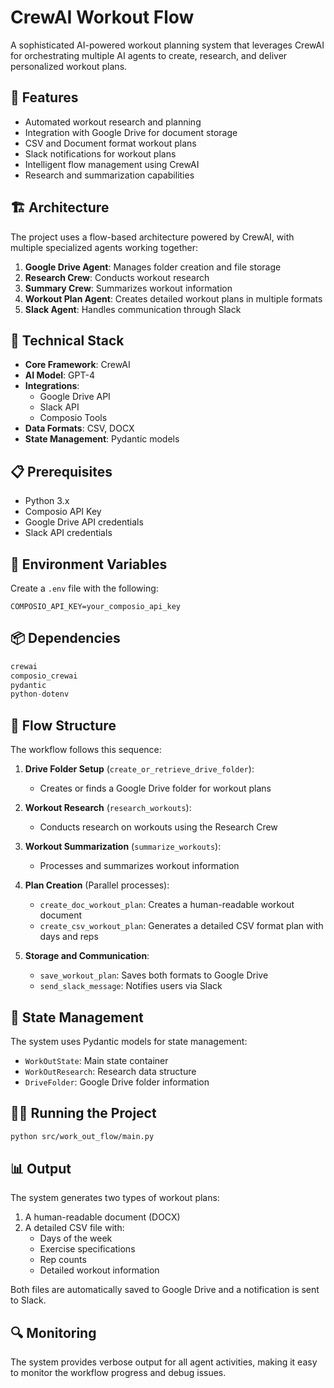 # CrewAI Workout Flow

A sophisticated AI-powered workout planning system that leverages CrewAI for orchestrating multiple AI agents to create, research, and deliver personalized workout plans.

## 🌟 Features

- Automated workout research and planning
- Integration with Google Drive for document storage
- CSV and Document format workout plans
- Slack notifications for workout plans
- Intelligent flow management using CrewAI
- Research and summarization capabilities

## 🏗️ Architecture

The project uses a flow-based architecture powered by CrewAI, with multiple specialized agents working together:

1. **Google Drive Agent**: Manages folder creation and file storage
2. **Research Crew**: Conducts workout research
3. **Summary Crew**: Summarizes workout information
4. **Workout Plan Agent**: Creates detailed workout plans in multiple formats
5. **Slack Agent**: Handles communication through Slack

## 🔧 Technical Stack

- **Core Framework**: CrewAI
- **AI Model**: GPT-4
- **Integrations**:
  - Google Drive API
  - Slack API
  - Composio Tools
- **Data Formats**: CSV, DOCX
- **State Management**: Pydantic models

## 📋 Prerequisites

- Python 3.x
- Composio API Key
- Google Drive API credentials
- Slack API credentials

## 🔑 Environment Variables

Create a `.env` file with the following:

```env
COMPOSIO_API_KEY=your_composio_api_key
```

## 📦 Dependencies

```python
crewai
composio_crewai
pydantic
python-dotenv
```

## 🚀 Flow Structure

The workflow follows this sequence:

1. **Drive Folder Setup** (`create_or_retrieve_drive_folder`):
   - Creates or finds a Google Drive folder for workout plans

2. **Workout Research** (`research_workouts`):
   - Conducts research on workouts using the Research Crew

3. **Workout Summarization** (`summarize_workouts`):
   - Processes and summarizes workout information

4. **Plan Creation** (Parallel processes):
   - `create_doc_workout_plan`: Creates a human-readable workout document
   - `create_csv_workout_plan`: Generates a detailed CSV format plan with days and reps

5. **Storage and Communication**:
   - `save_workout_plan`: Saves both formats to Google Drive
   - `send_slack_message`: Notifies users via Slack

## 💾 State Management

The system uses Pydantic models for state management:

- `WorkOutState`: Main state container
- `WorkOutResearch`: Research data structure
- `DriveFolder`: Google Drive folder information

## 🏃‍♂️ Running the Project

```bash
python src/work_out_flow/main.py
```

## 📊 Output

The system generates two types of workout plans:
1. A human-readable document (DOCX)
2. A detailed CSV file with:
   - Days of the week
   - Exercise specifications
   - Rep counts
   - Detailed workout information

Both files are automatically saved to Google Drive and a notification is sent to Slack.

## 🔍 Monitoring

The system provides verbose output for all agent activities, making it easy to monitor the workflow progress and debug issues.